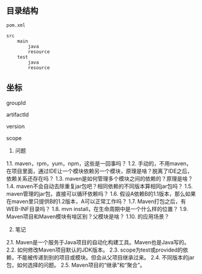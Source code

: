 

## 目录结构

```
pom.xml

src
	main
		java
		resource
	test
		java
		resource
```

## 坐标

groupId

artifactId

version

scope

1. 问题

1.1. maven，rpm，yum，npm，这些是一回事吗？
1.2. 手动的，不用maven，在项目里面，通过IDE让一个模块依赖另一个模块，原理是啥？脱离了IDE之后，依赖关系还存在吗？
1.3. maven是如何管理多个模块之间的依赖的？原理是啥？
1.4. maven不会自动去除重复jar包吧？相同依赖的不同版本算相同jar包吗？
1.5. maven管理的jar包，直接可以循环依赖吗？
1.6. 假设A依赖B的1.1版本，那么如果在maven里只提供B的1.2版本，A可以正常工作吗？
1.7. Maven打包之后，有WEB-INF目录吗？
1.8. mvn install，在生命周期中是一个什么样的位置？
1.9. Maven项目和Maven模块有啥区别？父模块是啥？
1.10. <dependencyManagement>的应用场景？

2. 笔记

2.1. Maven是一个服务于Java项目的自动化构建工具。Maven也是Java写的。
2.2. 如何修改Maven项目默认的JDK版本。
2.3. scope为test或provided的依赖，不能被传递到别的项目或模块。但会从父项目继承过来。
2.4. 不同版本的jar包，如何选择的问题。
2.5. Maven项目的“继承”和“聚合”。